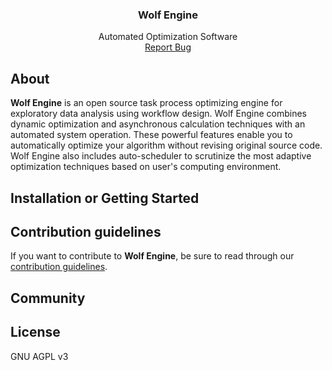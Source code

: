 <p align="center">
   <h3 align="center">Wolf Engine</h3>
   <p align="center">
      Automated Optimization Software
   <br>
   <a href=”https://github.com/ID/wolfengine/issues/new?template=bug.md”>Report Bug</a>
   </p>
 </p>
   
## About
**Wolf Engine** is an open source task process optimizing engine for exploratory data analysis using workflow design. 
Wolf Engine combines dynamic optimization and asynchronous calculation techniques with an automated system operation. These powerful features enable you to automatically optimize  your algorithm without revising original source code.  Wolf Engine also includes auto-scheduler to scrutinize the most adaptive optimization techniques based on  user's computing environment.  

## Installation or Getting Started

## Contribution guidelines

If you want to contribute to **Wolf Engine**, be sure to read through our [contribution guidelines](contribution.md). 

## Community

## License

GNU AGPL v3 

